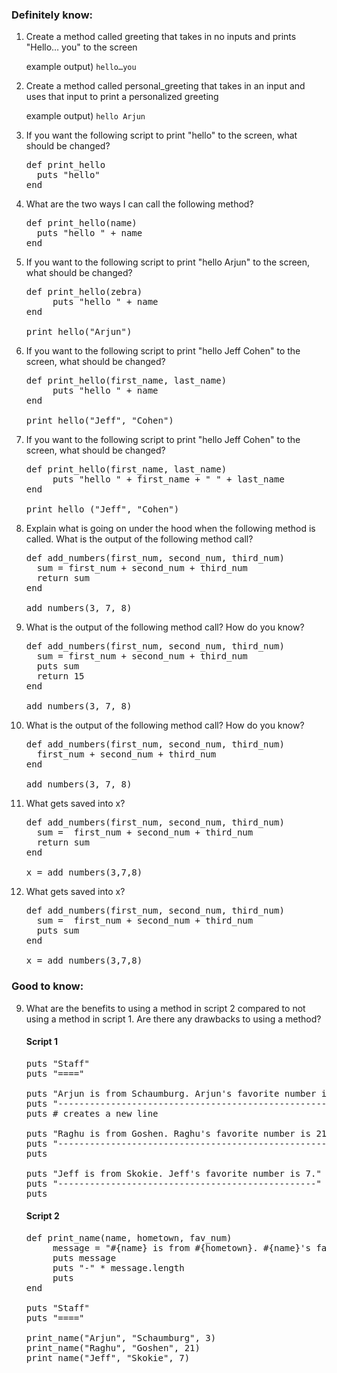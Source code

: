 ### Definitely know:


1. Create a method called greeting that takes in no inputs and prints "Hello… you" to the screen

   example output) `hello…you`

2. Create a method called personal_greeting that takes in an input and uses that input to print a personalized greeting

   example output) `hello Arjun`

3. If you want the following script to print "hello" to the screen, what should be changed?

   <pre>
   def print_hello
     puts "hello"
   end
   </pre>

4. What are the two ways I can call the following method?

   <pre>
   def print_hello(name)
     puts "hello " + name
   end
   </pre>

5. If you want to the following script to print "hello Arjun" to the screen, what should be changed?

   <pre>
   def print_hello(zebra)
        puts "hello " + name
   end

   print_hello("Arjun")
   </pre>

6. If you want to the following script to print "hello Jeff Cohen" to the screen, what should be changed?

   <pre>
   def print_hello(first_name, last_name)
        puts "hello " + name
   end

   print_hello("Jeff", "Cohen")
   </pre>


7. If you want to the following script to print "hello Jeff Cohen" to the screen, what should be changed?

   <pre>
   def print_hello(first_name, last_name)
        puts "hello " + first_name + " " + last_name
   end

   print_hello ("Jeff", "Cohen")
   </pre>


8. Explain what is going on under the hood when the following method is called. What is the output of the following method call?
   <pre>
   def add_numbers(first_num, second_num, third_num)
     sum = first_num + second_num + third_num
     return sum
   end

   add_numbers(3, 7, 8)
   </pre>

9. What is the output of the following method call? How do you know?

   <pre>
   def add_numbers(first_num, second_num, third_num)
     sum = first_num + second_num + third_num
     puts sum
     return 15
   end

   add_numbers(3, 7, 8)
   </pre>

9. What is the output of the following method call? How do you know?

   <pre>
   def add_numbers(first_num, second_num, third_num)
     first_num + second_num + third_num
   end

   add_numbers(3, 7, 8)
   </pre>

9. What gets saved into x?

   <pre>
   def add_numbers(first_num, second_num, third_num)
     sum =  first_num + second_num + third_num
     return sum
   end

   x = add_numbers(3,7,8)
   </pre>

9. What gets saved into x?

   <pre>
   def add_numbers(first_num, second_num, third_num)
     sum =  first_num + second_num + third_num
     puts sum
   end

   x = add_numbers(3,7,8)
   </pre>

### Good to know:

9. What are the benefits to using a method in script 2 compared to  not using a method in script 1. Are there any drawbacks to using a method?

   #### Script 1
   <pre>
   puts "Staff"
   puts "===="

   puts "Arjun is from Schaumburg. Arjun's favorite number is 3."
   puts "-------------------------------------------------------"
   puts # creates a new line

   puts "Raghu is from Goshen. Raghu's favorite number is 21."
   puts "----------------------------------------------------"
   puts

   puts "Jeff is from Skokie. Jeff's favorite number is 7."
   puts "-------------------------------------------------"
   puts
   </pre>

   #### Script 2
   <pre>
   def print_name(name, hometown, fav_num)
        message = "#{name} is from #{hometown}. #{name}'s favorite number is #{fav_num}."
        puts message
        puts "-" * message.length
        puts
   end

   puts "Staff"
   puts "===="

   print_name("Arjun", "Schaumburg", 3)
   print_name("Raghu", "Goshen", 21)
   print_name("Jeff", "Skokie", 7)
   </pre>

